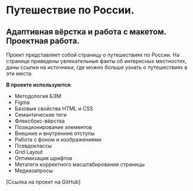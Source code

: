 # Путешествие по России.
## Адаптивная вёрстка и работа с макетом. Проектная работа.

Проект представляет собой страницу о путешествиях по России. На странице приведены увлекательные факты об интересных местностях, даны ссылки 
на источники, где можно больше узнать о путешествиях в эти места.

**В проекте используются:**  
* Методология БЭМ
* Figma
* Базовые свойства HTML и CSS
* Семантические теги
* Флексбокс-вёрстка  
* Позиционирование элементов
* Внешние и внутренние отступы
* Работа с фоном и изображениями
* Псевдоклассы
* Grid Layout
* Оптимизация шрифтов 
* Метатеги корректного масштабирования страницы
* Медиазапросы

[Ссылка на проект на GitHub]

